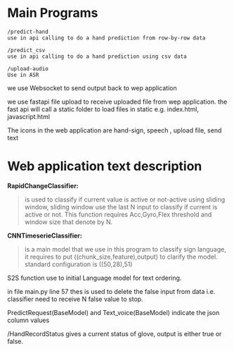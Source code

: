 # Main Programs

```
/predict-hand
use in api calling to do a hand prediction from row-by-row data
```


```
/predict_csv
use in api calling to do a hand prediction using csv data
```


```
/upload-audio
Use in ASR
```


we use Websocket to send output back to wep application

we use fastapi file upload to receive uploaded file from wep application. the fast api will call a static folder to load files in static e.g. index.html, javascript.html

The icons in the web application are hand-sign, speech , upload file, send text



# Web application text description

**RapidChangeClassifier:** 
> is used to classify if current value is active or not-active using sliding window, sliding window use the last N input to classify if current is active or not.
This function requires Acc,Gyro,Flex threshold and window size that denote by N.

**CNNTimeserieClassifier:**
> is a main model that we use in this program to classify sign language, it requires  to put ((chunk_size,feature),output) to clarify the model.
standard configuration is ((50,28),51)

S2S function use to initial Language model for text ordering.

in file main.py line 57 thes is used to delete the false input from data i.e. classifier need to receive N false value to stop.

PredictRequest(BaseModel) and Text_voice(BaseModel) indicate the json column values


/HandRecordStatus gives a current status of glove, output is either true or false.
